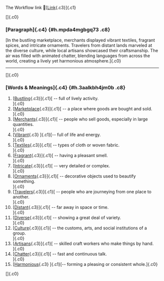The Workflow link
👏[[Link](https://www.google.com/url?q=http://www.google.com&sa=D&source=editors&ust=1756762786475973&usg=AOvVaw3w1jazoOFjVPMDMI0TqaZt){.c3}]{.c1}

[]{.c0}

### [Paragraph]{.c4} {#h.mpda4mgbgq73 .c8}

[In the bustling marketplace, merchants displayed vibrant textiles,
fragrant spices, and intricate ornaments. Travelers from distant lands
marveled at the diverse culture, while local artisans showcased their
craftsmanship. The air was filled with animated chatter, blending
languages from across the world, creating a lively yet harmonious
atmosphere.]{.c0}

------------------------------------------------------------------------

[]{.c0}

### [Words & Meanings]{.c4} {#h.3aalkbh4jm0b .c8}

1.  [[Bustling](https://www.google.com/url?q=http://www.google.com&sa=D&source=editors&ust=1756762786477918&usg=AOvVaw3fkYHVtPrYeesqtFgs496i){.c3}]{.c1}[ --
    full of lively activity.\
    ]{.c0}
2.  [[Marketplace](https://www.google.com/url?q=http://www.google.com&sa=D&source=editors&ust=1756762786478447&usg=AOvVaw2zi2PVJNEbfFiasaEMbQEC){.c3}]{.c1}[ --
    a place where goods are bought and sold.\
    ]{.c0}
3.  [[Merchants](https://www.google.com/url?q=http://www.google.com&sa=D&source=editors&ust=1756762786478844&usg=AOvVaw1omct-fHdRzliDE_Id6Igm){.c3}]{.c1}[ --
    people who sell goods, especially in large quantities.\
    ]{.c0}
4.  [[Vibrant](https://www.google.com/url?q=http://www.google.com&sa=D&source=editors&ust=1756762786479372&usg=AOvVaw18TRVBygfHIn4gQMjIUyMZ){.c3}
    ]{.c1}[-- full of life and energy.\
    ]{.c0}
5.  [[Textiles](https://www.google.com/url?q=http://www.google.com&sa=D&source=editors&ust=1756762786479827&usg=AOvVaw0lDT-nNteK-DINuCbree6r){.c3}]{.c1}[ --
    types of cloth or woven fabric.\
    ]{.c0}
6.  [[Fragrant](https://www.google.com/url?q=http://www.google.com&sa=D&source=editors&ust=1756762786480239&usg=AOvVaw0puwyqZfa-WSdiACjtTFEB){.c3}]{.c1}[ --
    having a pleasant smell.\
    ]{.c0}
7.  [[Intricate](https://www.google.com/url?q=http://www.google.com&sa=D&source=editors&ust=1756762786480608&usg=AOvVaw3IGUDw4b6gxcMDPN-PEiOq){.c3}]{.c1}[ --
    very detailed or complex.\
    ]{.c0}
8.  [[Ornaments](https://www.google.com/url?q=http://www.google.com&sa=D&source=editors&ust=1756762786480948&usg=AOvVaw2lNlhYuiE6fsXc-KQBcTBW){.c3}]{.c1}[ --
    decorative objects used to beautify something.\
    ]{.c0}
9.  [[Travelers](https://www.google.com/url?q=http://www.google.com&sa=D&source=editors&ust=1756762786481357&usg=AOvVaw1e6her1kS9SuSW-7bzcBVO){.c3}]{.c1}[ --
    people who are journeying from one place to another.\
    ]{.c0}
10. [[Distant](https://www.google.com/url?q=http://www.google.com&sa=D&source=editors&ust=1756762786481882&usg=AOvVaw3274MtOGcrFNL0yg7J_ka5){.c3}]{.c1}[ --
    far away in space or time.\
    ]{.c0}
11. [[Diverse](https://www.google.com/url?q=http://www.google.com&sa=D&source=editors&ust=1756762786482220&usg=AOvVaw2RupKI30K7mu92KD66lEHE){.c3}]{.c1}[ --
    showing a great deal of variety.\
    ]{.c0}
12. [[Culture](https://www.google.com/url?q=http://www.google.com&sa=D&source=editors&ust=1756762786482578&usg=AOvVaw0XKvAeZFZe2UrEeZjI-jC6){.c3}]{.c1}[ --
    the customs, arts, and social institutions of a group.\
    ]{.c0}
13. [[Artisans](https://www.google.com/url?q=http://www.google.com&sa=D&source=editors&ust=1756762786483011&usg=AOvVaw30J0yskRzEolOdeIuUVGSx){.c3}]{.c1}[ --
    skilled craft workers who make things by hand.\
    ]{.c0}
14. [[Chatter](https://www.google.com/url?q=http://www.google.com&sa=D&source=editors&ust=1756762786483390&usg=AOvVaw3YaoODcIdx5MbBfHFFC9nd){.c3}]{.c1}[ --
    fast and continuous talk.\
    ]{.c0}
15. [[Harmonious](https://www.google.com/url?q=http://www.google.com&sa=D&source=editors&ust=1756762786483774&usg=AOvVaw1kzMynmKHUBWf1JSM2CHtg){.c3}
    ]{.c1}[-- forming a pleasing or consistent whole.]{.c0}

[]{.c0}
